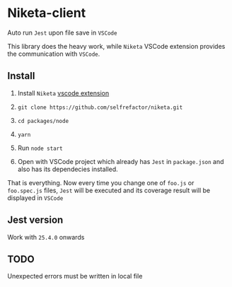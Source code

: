 # Niketa-client

Auto run `Jest` upon file save in `VSCode`

This library does the heavy work, while `Niketa` VSCode extension provides the communication with `VSCode`.

## Install

1. Install `Niketa` [vscode extension](https://marketplace.visualstudio.com/items?itemName=selfrefactor.niketa)

2. `git clone https://github.com/selfrefactor/niketa.git`

3. `cd packages/node`

4. `yarn`

5. Run `node start`

6. Open with VSCode project which already has `Jest` in `package.json` and also has its dependecies installed.

That is everything. Now every time you change one of `foo.js` or `foo.spec.js` files, `Jest` will be executed and its coverage result will be displayed in `VSCode`

## Jest version

Work with `25.4.0` onwards

## TODO

Unexpected errors must be written in local file